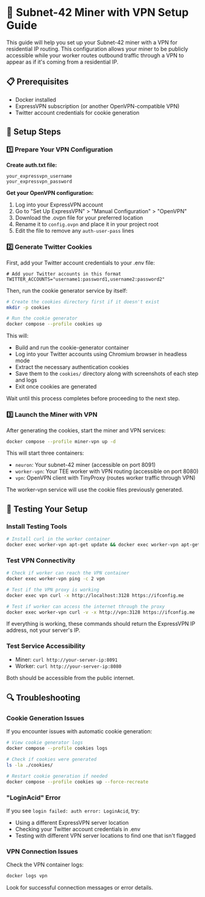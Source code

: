 # 🚀 Subnet-42 Miner with VPN Setup Guide

This guide will help you set up your Subnet-42 miner with a VPN for residential IP routing. This configuration allows your miner to be publicly accessible while your worker routes outbound traffic through a VPN to appear as if it's coming from a residential IP.

## 📋 Prerequisites

- Docker installed
- ExpressVPN subscription (or another OpenVPN-compatible VPN)
- Twitter account credentials for cookie generation

## 🔧 Setup Steps

### 1️⃣ Prepare Your VPN Configuration

**Create auth.txt file:**

```
your_expressvpn_username
your_expressvpn_password
```

**Get your OpenVPN configuration:**

1. Log into your ExpressVPN account
2. Go to "Set Up ExpressVPN" > "Manual Configuration" > "OpenVPN"
3. Download the .ovpn file for your preferred location
4. Rename it to `config.ovpn` and place it in your project root
5. Edit the file to remove any `auth-user-pass` lines

### 2️⃣ Generate Twitter Cookies

First, add your Twitter account credentials to your .env file:

```
# Add your Twitter accounts in this format
TWITTER_ACCOUNTS="username1:password1,username2:password2"
```

Then, run the cookie generator service by itself:

```bash
# Create the cookies directory first if it doesn't exist
mkdir -p cookies

# Run the cookie generator
docker compose --profile cookies up
```

This will:

- Build and run the cookie-generator container
- Log into your Twitter accounts using Chromium browser in headless mode
- Extract the necessary authentication cookies
- Save them to the `cookies/` directory along with screenshots of each step and logs
- Exit once cookies are generated

Wait until this process completes before proceeding to the next step.

### 3️⃣ Launch the Miner with VPN

After generating the cookies, start the miner and VPN services:

```bash
docker compose --profile miner-vpn up -d
```

This will start three containers:

- `neuron`: Your subnet-42 miner (accessible on port 8091)
- `worker-vpn`: Your TEE worker with VPN routing (accessible on port 8080)
- `vpn`: OpenVPN client with TinyProxy (routes worker traffic through VPN)

The worker-vpn service will use the cookie files previously generated.

## 🧪 Testing Your Setup

### Install Testing Tools

```bash
# Install curl in the worker container
docker exec worker-vpn apt-get update && docker exec worker-vpn apt-get install -y curl iputils-ping
```

### Test VPN Connectivity

```bash
# Check if worker can reach the VPN container
docker exec worker-vpn ping -c 2 vpn

# Test if the VPN proxy is working
docker exec vpn curl -x http://localhost:3128 https://ifconfig.me

# Test if worker can access the internet through the proxy
docker exec worker-vpn curl -v -x http://vpn:3128 https://ifconfig.me
```

If everything is working, these commands should return the ExpressVPN IP address, not your server's IP.

### Test Service Accessibility

- Miner: `curl http://your-server-ip:8091`
- Worker: `curl http://your-server-ip:8080`

Both should be accessible from the public internet.

## 🔍 Troubleshooting

### Cookie Generation Issues

If you encounter issues with automatic cookie generation:

```bash
# View cookie generator logs
docker compose --profile cookies logs

# Check if cookies were generated
ls -la ./cookies/

# Restart cookie generation if needed
docker compose --profile cookies up --force-recreate
```

### "LoginAcid" Error

If you see `login failed: auth error: LoginAcid`, try:

- Using a different ExpressVPN server location
- Checking your Twitter account credentials in .env
- Testing with different VPN server locations to find one that isn't flagged

### VPN Connection Issues

Check the VPN container logs:

```bash
docker logs vpn
```

Look for successful connection messages or error details.
